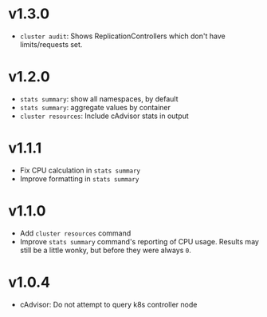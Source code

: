 # v1.3.0

* `cluster audit`: Shows ReplicationControllers which don't have limits/requests set.

# v1.2.0

* `stats summary`: show all namespaces, by default
* `stats summary`: aggregate values by container
* `cluster resources`: Include cAdvisor stats in output

# v1.1.1

* Fix CPU calculation in `stats summary`
* Improve formatting in `stats summary`

# v1.1.0

* Add `cluster resources` command
* Improve `stats summary` command's reporting of CPU usage.
  Results may still be a little wonky, but before they were always `0`.

# v1.0.4

* cAdvisor: Do not attempt to query k8s controller node